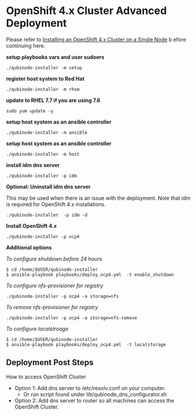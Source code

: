 # OpenShift 4.x Cluster Advanced Deployment 

Please refer to [Installing an OpenShift 4.x Cluster on a Single Node](openshift4_installation_steps.md) b
efore continuing here.

****setup playbooks vars and user sudoers****  
```
./qubinode-installer -m setup
```

****register host system to Red Hat****  
```
./qubinode-installer -m rhsm
```
****update to RHEL 7.7 if you are using 7.6****
```
sudo yum update -y
```

****setup host system as an ansible controller****
```
./qubinode-installer -m ansible
```

****setup host system as an ansible controller****
```
./qubinode-installer -m host
```

****install idm dns server****
```
./qubinode-installer -p idm
```

****Optional: Uninstall idm dns server****

This may be used when there is an issue with the deployment. Note that idm is required for OpenShift 4.x installations.
```
./qubinode-installer  -p idm -d
```

****Install OpenShift 4.x****
```
./qubinode-installer -p ocp4
```

****Additional options**** 

*To configure shutdown before 24 hours*
```
$ cd /home/$USER/qubinode-installer
$ ansible-playbook playbooks/deploy_ocp4.yml  -t enable_shutdown
```

*To configure nfs-provisioner for registry*
```
./qubinode-installer -p ocp4 -a storage=nfs
```

*To remove nfs-provisioner for registry*
```
./qubinode-installer -p ocp4 -a storage=nfs-remove
```

*To configure localstroage*
```
$ cd /home/$USER/qubinode-installer
$ ansible-playbook playbooks/deploy_ocp4.yml  -t localstorage
```

## Deployment Post Steps

How to access OpenShift Cluster
* Option 1: Add dns server to /etc/resolv.conf on your computer.
  - Or run script found under lib/qubinode_dns_configurator.sh
* Option 2: Add dns server to router so all machines can access the OpenShift Cluster.
